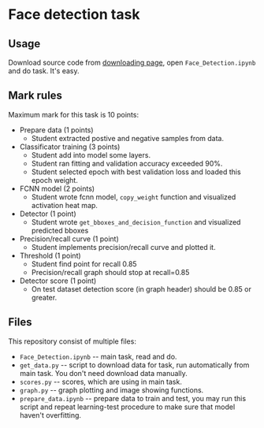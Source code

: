 # Face detection task

## Usage

Download source code from [downloading page](https://github.com/vslutov/face-detection/releases),
open `Face_Detection.ipynb` and do task. It's easy.

## Mark rules

Maximum mark for this task is 10 points:

- Prepare data (1 points)
  - Student extracted postive and negative samples from data.
- Classificator training (3 points)
  - Student add into model some layers.
  - Student ran fitting and validation accuracy exceeded 90%.
  - Student selected epoch with best validation loss and loaded this epoch weight.
- FCNN model (2 points)
  - Student wrote fcnn model, `copy_weight` function and visualized activation heat map.
- Detector (1 point)
  - Student wrote `get_bboxes_and_decision_function` and visualized predicted bboxes
- Precision/recall curve (1 point)
  - Student implements precision/recall curve and plotted it.
- Threshold (1 point)
  - Student find point for recall 0.85
  - Precision/recall graph should stop at recall=0.85
- Detector score (1 point)
  - On test dataset detection score (in graph header) should be 0.85 or greater.

## Files

This repository consist of multiple files:

- `Face_Detection.ipynb` -- main task, read and do.
- `get_data.py` -- script to download data for task, run automatically from main task.
  You don't need download data manually.
- `scores.py` -- scores, which are using in main task.
- `graph.py` -- graph plotting and image showing functions.
- `prepare_data.ipynb` -- prepare data to train and test, you may run this script and repeat
  learning-test procedure to make sure that model haven't overfitting.



